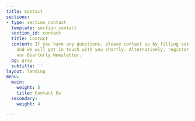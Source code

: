 ```yaml
---
title: Contact
sections:
- type: section_contact
  template: section_contact
  section_id: contact
  title: Contact
  content: If you have any questions, please contact us by filling out the form below
    and we will get in touch with you shortly. Alternatively, register below to receive
    our Quarterly Newsletter.
  bg: gray
  subtitle: ''
layout: landing
menu:
  main:
    weight: 5
    title: Contact Us
  secondary:
    weight: 4

---
```

